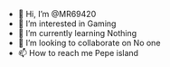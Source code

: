 - 👋 Hi, I’m @MR69420
- 👀 I’m interested in Gaming
- 🌱 I’m currently learning Nothing
- 💞️ I’m looking to collaborate on No one
- 📫 How to reach me Pepe island

<!---
MR69420/MR69420 is a ✨ special ✨ repository because its `README.md` (this file) appears on your GitHub profile.
You can click the Preview link to take a look at your changes.
--->
